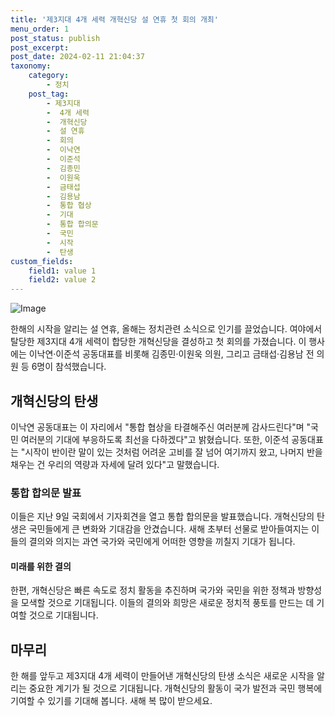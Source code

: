 ```yaml
---
title: '제3지대 4개 세력 개혁신당 설 연휴 첫 회의 개최'
menu_order: 1
post_status: publish
post_excerpt: 
post_date: 2024-02-11 21:04:37
taxonomy:
    category:
        - 정치
    post_tag:
        - 제3지대
        -  4개 세력
        -  개혁신당
        -  설 연휴
        -  회의
        -  이낙연
        -  이준석
        -  김종민
        -  이원욱
        -  금태섭
        -  김용남
        -  통합 협상
        -  기대
        -  통합 합의문
        -  국민
        -  시작
        -  탄생
custom_fields:
    field1: value 1
    field2: value 2
---
```


![Image](https://imgnews.pstatic.net/image/215/2024/02/11/A202402110055_1_20240211184901461.jpg?type=w647)

한해의 시작을 알리는 설 연휴, 올해는 정치관련 소식으로 인기를 끌었습니다. 여야에서 탈당한 제3지대 4개 세력이 합당한 개혁신당을 결성하고 첫 회의를 가졌습니다. 이 행사에는 이낙연·이준석 공동대표를 비롯해 김종민·이원욱 의원, 그리고 금태섭·김용남 전 의원 등 6명이 참석했습니다.
## 개혁신당의 탄생
이낙연 공동대표는 이 자리에서 "통합 협상을 타결해주신 여러분께 감사드린다"며 "국민 여러분의 기대에 부응하도록 최선을 다하겠다"고 밝혔습니다. 또한, 이준석 공동대표는 "시작이 반이란 말이 있는 것처럼 어려운 고비를 잘 넘어 여기까지 왔고, 나머지 반을 채우는 건 우리의 역량과 자세에 달려 있다"고 말했습니다.
### 통합 합의문 발표
이들은 지난 9일 국회에서 기자회견을 열고 통합 합의문을 발표했습니다. 개혁신당의 탄생은 국민들에게 큰 변화와 기대감을 안겼습니다. 새해 초부터 선물로 받아들여지는 이들의 결의와 의지는 과연 국가와 국민에게 어떠한 영향을 끼칠지 기대가 됩니다.
#### 미래를 위한 결의
한편, 개혁신당은 빠른 속도로 정치 활동을 추진하며 국가와 국민을 위한 정책과 방향성을 모색할 것으로 기대됩니다. 이들의 결의와 희망은 새로운 정치적 풍토를 만드는 데 기여할 것으로 기대됩니다.
## 마무리
한 해를 앞두고 제3지대 4개 세력이 만들어낸 개혁신당의 탄생 소식은 새로운 시작을 알리는 중요한 계기가 될 것으로 기대됩니다. 개혁신당의 활동이 국가 발전과 국민 행복에 기여할 수 있기를 기대해 봅니다. 새해 복 많이 받으세요.
